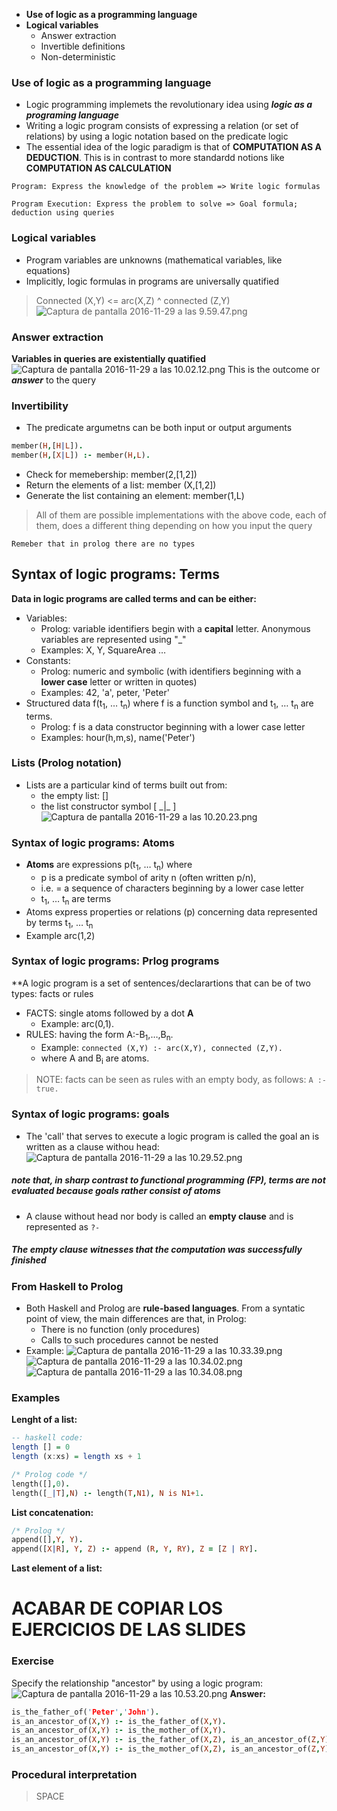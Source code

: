 + **Use of logic as a programming language** 
+ **Logical variables**
    + Answer extraction 
    + Invertible definitions
    + Non-deterministic

### Use of logic as a programming language
+ Logic programming implemets the revolutionary idea using ***logic as a programing language***
+ Writing a logic program consists of expressing a relation (or set of relations) by using a logic notation based on the predicate logic
+ The essential idea of the logic paradigm is that of **COMPUTATION AS A DEDUCTION**. This is in contrast to more standardd notions like **COMPUTATION AS CALCULATION** 

`Program: Express the knowledge of the problem => Write logic formulas`

`Program Execution: Express the problem to solve => Goal formula; deduction using queries`

### Logical variables
+ Program variables are unknowns (mathematical variables, like equations) 
+ Implicitly, logic formulas in programs are universally quatified

> Connected (X,Y) <= arc(X,Z) ^ connected (Z,Y) 
![Captura de pantalla 2016-11-29 a las 9.59.47.png](resources/4984A9D8E83F8C84DA7212D7F3FE2612.png)

### Answer extraction 
**Variables in queries are existentially quatified** 
![Captura de pantalla 2016-11-29 a las 10.02.12.png](resources/7A90AA0C9AA561B57284DE83EA54BC62.png)
This is the outcome or ***answer*** to the query 

### Invertibility 
+ The predicate argumetns can be both input or output arguments

```prolog
member(H,[H|L]).
member(H,[X|L]) :- member(H,L). 
```
+ Check for memebership: member(2,[1,2])
+ Return the elements of a list: member (X,[1,2])
+ Generate the list containing an element: member(1,L)

> All of them are possible implementations with the above code, each of them, does a different thing depending on how you input the query

`Remeber that in prolog there are no types`

## Syntax of logic programs: Terms
**Data in logic programs are called terms and can be either:**
+ Variables: 
    + Prolog: variable identifiers begin with a **capital** letter. Anonymous variables are represented using "_"
    + Examples: X, Y, SquareArea … 
+ Constants: 
    + Prolog: numeric and symbolic (with identifiers beginning with a **lower case** letter or written in quotes) 
    + Examples: 42, 'a', peter, 'Peter'
+ Structured data f(t<sub>1</sub>, … t<sub>n</sub>) where f is a function symbol and t<sub>1</sub>, … t<sub>n</sub> are terms. 
    + Prolog: f is a data constructor beginning with a lower case letter
    + Examples: hour(h,m,s), name('Peter')

### Lists (Prolog notation) 
+ Lists are a particular kind of terms built out from: 
    + the empty list: []
    + the list constructor symbol [ \_|_ ]
![Captura de pantalla 2016-11-29 a las 10.20.23.png](resources/7AEC32023BEC89D323E68456804F1E88.png)

### Syntax of logic programs: Atoms
+ **Atoms** are expressions p(t<sub>1</sub>, … t<sub>n</sub>) where
    + p is a predicate symbol of arity n (often written p/n), 
    + i.e. = a sequence of characters beginning by a lower case letter
    + t<sub>1</sub>, … t<sub>n</sub> are terms
+ Atoms express properties or relations (p) concerning data represented by terms t<sub>1</sub>, … t<sub>n</sub>
+ Example arc(1,2)

### Syntax of logic programs: Prlog programs
**A logic program is a set of sentences/declarartions that can be of two types: facts or rules
+ FACTS: single atoms followed by a dot **A**
    + Example:      arc(0,1).
+ RULES: having the form A:-B<sub>1</sub>,…,B<sub>n</sub>.
    + Example: `connected (X,Y) :- arc(X,Y), connected (Z,Y). `
    + where A and B<sub>i</sub> are atoms. 

> NOTE: facts can be seen as rules with an empty body, as follows: 
                       ` A :- true. `

### Syntax of logic programs: goals
+ The 'call' that serves to execute a logic program is called the goal an is written as a clause withou head:
![Captura de pantalla 2016-11-29 a las 10.29.52.png](resources/7E434FBA8004E3878D204CB3B038E627.png)
##### note that, in sharp contrast to functional programming (FP), terms are ***not evaluated*** because goals rather consist of atoms

+ A clause without head nor body is called an **empty clause** and is represented as `?-`
##### The empty clause witnesses that the computation was successfully finished

### From Haskell to Prolog
+ Both Haskell and Prolog are **rule-based languages**. From a syntatic point of view, the main differences are that, in Prolog: 
    + There is no function (only procedures) 
    + Calls to such procedures cannot be nested
+ Example: 
![Captura de pantalla 2016-11-29 a las 10.33.39.png](resources/630AF24D1DAD4532B8B63FAC831D54D7.png)
![Captura de pantalla 2016-11-29 a las 10.34.02.png](resources/4CD9E7F67FB8F24AA664709BEE934438.png)
![Captura de pantalla 2016-11-29 a las 10.34.08.png](resources/BFE5629F390707BEAF9BE3A1B11C6A8E.png)

### Examples
**Lenght of a list:** 

```haskell
-- haskell code: 
length [] = 0
length (x:xs) = length xs + 1
```
```prolog
/* Prolog code */ 
length([],0).
length([_|T],N) :- length(T,N1), N is N1+1. 
```
**List concatenation:** 

```prolog
/* Prolog */ 
append([],Y, Y).
append([X|R], Y, Z) :- append (R, Y, RY), Z = [Z | RY].
```
**Last element of a list:** 

# ACABAR DE COPIAR LOS EJERCICIOS DE LAS SLIDES

### Exercise
Specify the relationship "ancestor" by using a logic program: 
![Captura de pantalla 2016-11-29 a las 10.53.20.png](resources/BCBC450168298A306423879B09DFB750.png)
**Answer:**

```prolog
is_the_father_of('Peter','John').
is_an_ancestor_of(X,Y) :- is_the_father_of(X,Y).
is_an_ancestor_of(X,Y) :- is_the_mother_of(X,Y).
is_an_ancestor_of(X,Y) :- is_the_father_of(X,Z), is_an_ancestor_of(Z,Y).
is_an_ancestor_of(X,Y) :- is_the_mother_of(X,Z), is_an_ancestor_of(Z,Y).
```
### Procedural interpretation 




















> SPACE 
